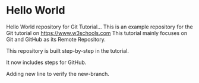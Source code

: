 # Hello World
Hello World repository for Git Tutorial...
This is an example repository for the Git tutorial on https://www.w3schools.com
This tutorial mainly focuses on Git and GitHub as its Remote Repository.

This repository is built step-by-step in the tutorial.

It now includes steps for GitHub.

Adding new line to verify the new-branch.
